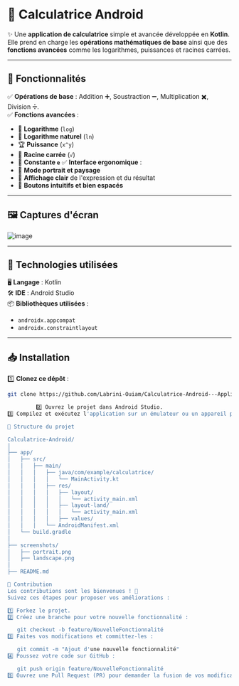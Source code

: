 # 📱 Calculatrice Android

✨ Une **application de calculatrice** simple et avancée développée en **Kotlin**. Elle prend en charge les **opérations mathématiques de base** ainsi que des **fonctions avancées** comme les logarithmes, puissances et racines carrées.

---

## 🚀 Fonctionnalités

✅ **Opérations de base** : Addition ➕, Soustraction ➖, Multiplication ✖️, Division ➗.  
✅ **Fonctions avancées** :
   - 🔢 **Logarithme** (`log`)
   - 🔢 **Logarithme naturel** (`ln`)
   - 🏆 **Puissance** (`x^y`)
   - 📏 **Racine carrée** (`√`)
   - 🧪 **Constante `e`**
✅ **Interface ergonomique** :
   - 📱 **Mode portrait et paysage**
   - 🎨 **Affichage clair** de l'expression et du résultat
   - 🔘 **Boutons intuitifs et bien espacés**

---

## 🖼️ Captures d'écran

![image](https://github.com/user-attachments/assets/0f6e1a2b-918b-4a04-b8da-6cc5a84cf7ee)

---

## 🔧 Technologies utilisées

🖥️ **Langage** : Kotlin  
🛠️ **IDE** : Android Studio  
📦 **Bibliothèques utilisées** :
   - `androidx.appcompat`
   - `androidx.constraintlayout`

---

## 📥 Installation

1️⃣ **Clonez ce dépôt** :  
   ```bash
   git clone https://github.com/Labrini-Ouiam/Calculatrice-Android---Application-de-Calcul-Simple-et-Avanc-.git

            2️⃣ Ouvrez le projet dans Android Studio.
3️⃣ Compilez et exécutez l'application sur un émulateur ou un appareil physique.

📂 Structure du projet

Calculatrice-Android/
│
├── app/
│   ├── src/
│   │   ├── main/
│   │   │   ├── java/com/example/calculatrice/
│   │   │   │   └── MainActivity.kt
│   │   │   ├── res/
│   │   │   │   ├── layout/
│   │   │   │   │   └── activity_main.xml
│   │   │   │   ├── layout-land/
│   │   │   │   │   └── activity_main.xml
│   │   │   │   ├── values/
│   │   │   └── AndroidManifest.xml
│   └── build.gradle
│
├── screenshots/
│   ├── portrait.png
│   ├── landscape.png
│
├── README.md

🤝 Contribution
Les contributions sont les bienvenues ! 🎉
Suivez ces étapes pour proposer vos améliorations :

1️⃣ Forkez le projet.
2️⃣ Créez une branche pour votre nouvelle fonctionnalité :

      git checkout -b feature/NouvelleFonctionnalité
3️⃣ Faites vos modifications et committez-les :

      git commit -m "Ajout d'une nouvelle fonctionnalité"
4️⃣ Poussez votre code sur GitHub :

      git push origin feature/NouvelleFonctionnalité
5️⃣ Ouvrez une Pull Request (PR) pour demander la fusion de vos modifications.
